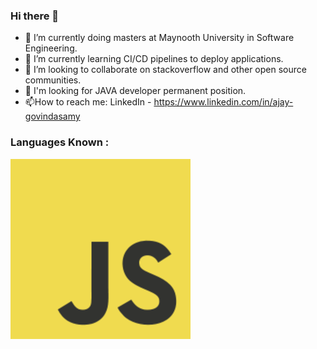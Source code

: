 ### Hi there 👋

- 🔭 I’m currently doing masters at Maynooth University in Software Engineering.
- 🌱 I’m currently learning CI/CD pipelines to deploy applications.
- 👯 I’m looking to collaborate on stackoverflow and other open source communities.
- 👀 I'm looking for JAVA developer permanent position. 
- 📫How to reach me: LinkedIn - https://www.linkedin.com/in/ajay-govindasamy

### Languages Known :

<img src="https://raw.githubusercontent.com/github/explore/80688e429a7d4ef2fca1e82350fe8e3517d3494d/topics/javascript/javascript.png" alt="Flowers in Chania">

